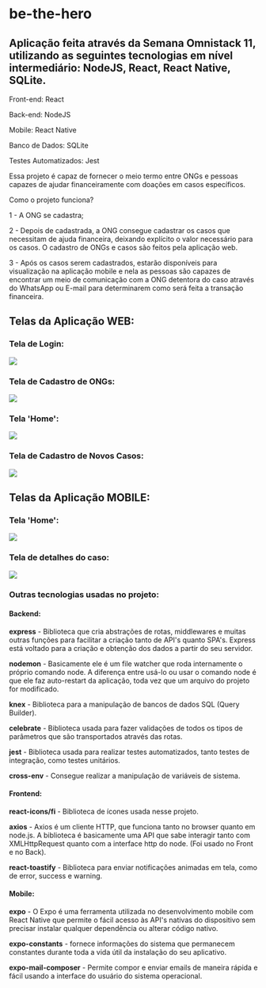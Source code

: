# be-the-hero

## Aplicação feita através da Semana Omnistack 11, utilizando as seguintes tecnologias em nível intermediário: NodeJS, React, React Native, SQLite.

Front-end: React

Back-end: NodeJS

Mobile: React Native

Banco de Dados: SQLite

Testes Automatizados: Jest


Essa projeto é capaz de fornecer o meio termo entre ONGs e pessoas capazes de ajudar financeiramente com doações em casos específicos.

Como o projeto funciona?

1 - A ONG se cadastra;

2 - Depois de cadastrada, a ONG consegue cadastrar os casos que necessitam de ajuda financeira, deixando explícito o valor necessário para os casos. 
    O cadastro de ONGs e casos são feitos pela aplicação web.
    
3 - Após os casos serem cadastrados, estarão disponíveis para visualização na aplicação mobile e nela as pessoas são capazes de encontrar um meio de
    comunicação com a ONG detentora do caso através do WhatsApp ou E-mail para determinarem como será feita a transação financeira.
    
   
## Telas da Aplicação WEB:

### Tela de Login:

<img src="frontend/images/tela_login.png">

### Tela de Cadastro de ONGs:

<img src="frontend/images/tela_cadastro_ongs.png">

### Tela 'Home':

<img src="frontend/images/tela_home.png">

### Tela de Cadastro de Novos Casos:

<img src="frontend/images/tela_cadastro_novos_casos.png">


## Telas da Aplicação MOBILE:

### Tela 'Home':

<img src="mobile/images/tela_main_mobile.png" style="max-width:70%;">

### Tela de detalhes do caso:

<img src="mobile/images/tela_detalhes_mobile.png" style="max-width:70%;">



### Outras tecnologias usadas no projeto:


#### Backend:

**express** - Biblioteca que cria abstrações de rotas, middlewares e muitas outras funções para facilitar a criação tanto de API's quanto SPA's. Express está voltado para
              a criação e obtenção dos dados a partir do seu servidor.

**nodemon** - Basicamente ele é um file watcher que roda internamente o próprio comando node. A diferença entre usá-lo ou usar o comando node é que ele faz auto-restart
              da aplicação, toda vez que um arquivo do projeto for modificado.
         
**knex** - Biblioteca para a manipulação de bancos de dados SQL (Query Builder).

**celebrate** - Biblioteca usada para fazer validações de todos os tipos de parâmetros que são transportados através das rotas.

**jest** - Biblioteca usada para realizar testes automatizados, tanto testes de integração, como testes unitários.

**cross-env** - Consegue realizar a manipulação de variáveis de sistema.


#### Frontend:

**react-icons/fi** - Biblioteca de ícones usada nesse projeto.

**axios** - Axios é um cliente HTTP, que funciona tanto no browser quanto em node.js. A biblioteca é basicamente uma API que sabe interagir tanto com XMLHttpRequest quanto 
            com a interface http do node. (Foi usado no Front e no Back).

**react-toastify** - Biblioteca para enviar notificações animadas em tela, como de error, success e warning.


#### Mobile:
**expo** - O Expo é uma ferramenta utilizada no desenvolvimento mobile com React Native que permite o fácil acesso às API's nativas do dispositivo sem precisar instalar qualquer 
           dependência ou alterar código nativo.
           
**expo-constants** - fornece informações do sistema que permanecem constantes durante toda a vida útil da instalação do seu aplicativo.

**expo-mail-composer** - Permite compor e enviar emails de maneira rápida e fácil usando a interface do usuário do sistema operacional. 
